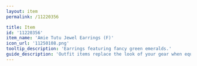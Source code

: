 ```yaml
---
layout: item
permalink: /11220356

title: Item
id: '11220356'
item_name: 'Amie Tutu Jewel Earrings (F)'
icon_url: '11250108.png'
tooltip_description: 'Earrings featuring fancy green emeralds.'
guide_description: 'Outfit items replace the look of your gear when equipped.'
---
```

